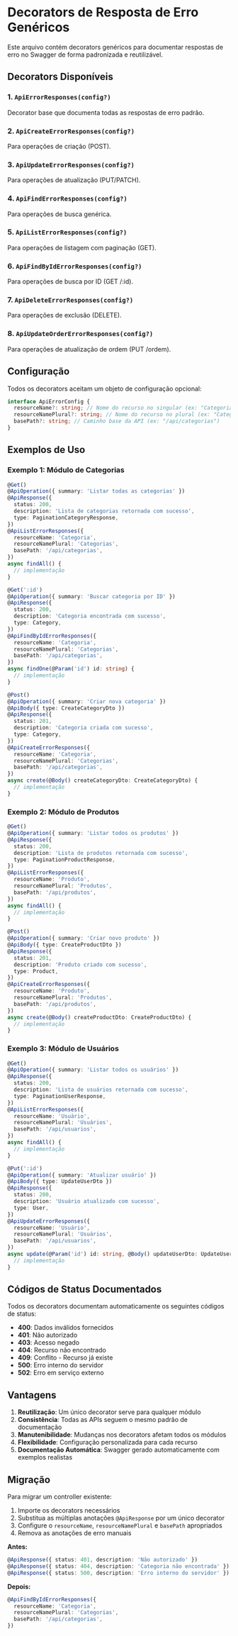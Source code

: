 # Decorators de Resposta de Erro Genéricos

Este arquivo contém decorators genéricos para documentar respostas de erro no Swagger de forma padronizada e reutilizável.

## Decorators Disponíveis

### 1. `ApiErrorResponses(config?)`

Decorator base que documenta todas as respostas de erro padrão.

### 2. `ApiCreateErrorResponses(config?)`

Para operações de criação (POST).

### 3. `ApiUpdateErrorResponses(config?)`

Para operações de atualização (PUT/PATCH).

### 4. `ApiFindErrorResponses(config?)`

Para operações de busca genérica.

### 5. `ApiListErrorResponses(config?)`

Para operações de listagem com paginação (GET).

### 6. `ApiFindByIdErrorResponses(config?)`

Para operações de busca por ID (GET /:id).

### 7. `ApiDeleteErrorResponses(config?)`

Para operações de exclusão (DELETE).

### 8. `ApiUpdateOrderErrorResponses(config?)`

Para operações de atualização de ordem (PUT /ordem).

## Configuração

Todos os decorators aceitam um objeto de configuração opcional:

```typescript
interface ApiErrorConfig {
  resourceName?: string; // Nome do recurso no singular (ex: "Categoria")
  resourceNamePlural?: string; // Nome do recurso no plural (ex: "Categorias")
  basePath?: string; // Caminho base da API (ex: "/api/categorias")
}
```

## Exemplos de Uso

### Exemplo 1: Módulo de Categorias

```typescript
@Get()
@ApiOperation({ summary: 'Listar todas as categorias' })
@ApiResponse({
  status: 200,
  description: 'Lista de categorias retornada com sucesso',
  type: PaginationCategoryResponse,
})
@ApiListErrorResponses({
  resourceName: 'Categoria',
  resourceNamePlural: 'Categorias',
  basePath: '/api/categorias',
})
async findAll() {
  // implementação
}

@Get(':id')
@ApiOperation({ summary: 'Buscar categoria por ID' })
@ApiResponse({
  status: 200,
  description: 'Categoria encontrada com sucesso',
  type: Category,
})
@ApiFindByIdErrorResponses({
  resourceName: 'Categoria',
  resourceNamePlural: 'Categorias',
  basePath: '/api/categorias',
})
async findOne(@Param('id') id: string) {
  // implementação
}

@Post()
@ApiOperation({ summary: 'Criar nova categoria' })
@ApiBody({ type: CreateCategoryDto })
@ApiResponse({
  status: 201,
  description: 'Categoria criada com sucesso',
  type: Category,
})
@ApiCreateErrorResponses({
  resourceName: 'Categoria',
  resourceNamePlural: 'Categorias',
  basePath: '/api/categorias',
})
async create(@Body() createCategoryDto: CreateCategoryDto) {
  // implementação
}
```

### Exemplo 2: Módulo de Produtos

```typescript
@Get()
@ApiOperation({ summary: 'Listar todos os produtos' })
@ApiResponse({
  status: 200,
  description: 'Lista de produtos retornada com sucesso',
  type: PaginationProductResponse,
})
@ApiListErrorResponses({
  resourceName: 'Produto',
  resourceNamePlural: 'Produtos',
  basePath: '/api/produtos',
})
async findAll() {
  // implementação
}

@Post()
@ApiOperation({ summary: 'Criar novo produto' })
@ApiBody({ type: CreateProductDto })
@ApiResponse({
  status: 201,
  description: 'Produto criado com sucesso',
  type: Product,
})
@ApiCreateErrorResponses({
  resourceName: 'Produto',
  resourceNamePlural: 'Produtos',
  basePath: '/api/produtos',
})
async create(@Body() createProductDto: CreateProductDto) {
  // implementação
}
```

### Exemplo 3: Módulo de Usuários

```typescript
@Get()
@ApiOperation({ summary: 'Listar todos os usuários' })
@ApiResponse({
  status: 200,
  description: 'Lista de usuários retornada com sucesso',
  type: PaginationUserResponse,
})
@ApiListErrorResponses({
  resourceName: 'Usuário',
  resourceNamePlural: 'Usuários',
  basePath: '/api/usuarios',
})
async findAll() {
  // implementação
}

@Put(':id')
@ApiOperation({ summary: 'Atualizar usuário' })
@ApiBody({ type: UpdateUserDto })
@ApiResponse({
  status: 200,
  description: 'Usuário atualizado com sucesso',
  type: User,
})
@ApiUpdateErrorResponses({
  resourceName: 'Usuário',
  resourceNamePlural: 'Usuários',
  basePath: '/api/usuarios',
})
async update(@Param('id') id: string, @Body() updateUserDto: UpdateUserDto) {
  // implementação
}
```

## Códigos de Status Documentados

Todos os decorators documentam automaticamente os seguintes códigos de status:

- **400**: Dados inválidos fornecidos
- **401**: Não autorizado
- **403**: Acesso negado
- **404**: Recurso não encontrado
- **409**: Conflito - Recurso já existe
- **500**: Erro interno do servidor
- **502**: Erro em serviço externo

## Vantagens

1. **Reutilização**: Um único decorator serve para qualquer módulo
2. **Consistência**: Todas as APIs seguem o mesmo padrão de documentação
3. **Manutenibilidade**: Mudanças nos decorators afetam todos os módulos
4. **Flexibilidade**: Configuração personalizada para cada recurso
5. **Documentação Automática**: Swagger gerado automaticamente com exemplos realistas

## Migração

Para migrar um controller existente:

1. Importe os decorators necessários
2. Substitua as múltiplas anotações `@ApiResponse` por um único decorator
3. Configure o `resourceName`, `resourceNamePlural` e `basePath` apropriados
4. Remova as anotações de erro manuais

**Antes:**

```typescript
@ApiResponse({ status: 401, description: 'Não autorizado' })
@ApiResponse({ status: 404, description: 'Categoria não encontrada' })
@ApiResponse({ status: 500, description: 'Erro interno do servidor' })
```

**Depois:**

```typescript
@ApiFindByIdErrorResponses({
  resourceName: 'Categoria',
  resourceNamePlural: 'Categorias',
  basePath: '/api/categorias',
})
```
